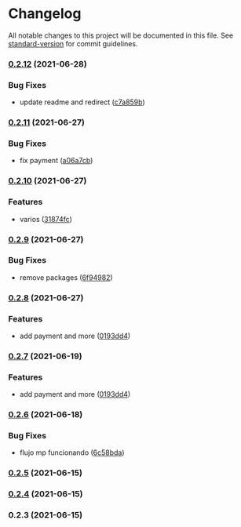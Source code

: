 # Changelog

All notable changes to this project will be documented in this file. See [standard-version](https://github.com/conventional-changelog/standard-version) for commit guidelines.

### [0.2.12](https://github.com/StacklyCode/stackly-backend-mp/compare/v0.2.11...v0.2.12) (2021-06-28)


### Bug Fixes

* update readme and redirect ([c7a859b](https://github.com/StacklyCode/stackly-backend-mp/commit/c7a859bd286b0da8959af67373baa99d76eb8aa2))

### [0.2.11](https://github.com/StacklyCode/stackly-backend-mp/compare/v0.2.10...v0.2.11) (2021-06-27)


### Bug Fixes

* fix payment ([a06a7cb](https://github.com/StacklyCode/stackly-backend-mp/commit/a06a7cbe77f644b0991ffc2650263b41798d1610))

### [0.2.10](https://github.com/StacklyCode/stackly-backend-mp/compare/v0.2.9...v0.2.10) (2021-06-27)


### Features

* varios ([31874fc](https://github.com/StacklyCode/stackly-backend-mp/commit/31874fc9d38214ba4da8cd9db77108ad64c8702f))

### [0.2.9](https://github.com/StacklyCode/stackly-backend-mp/compare/v0.2.8...v0.2.9) (2021-06-27)


### Bug Fixes

* remove packages ([6f94982](https://github.com/StacklyCode/stackly-backend-mp/commit/6f94982cbf2bd86e03a546cfd50123cf6521d572))

### [0.2.8](https://github.com/StacklyCode/stackly-backend-mp/compare/v0.2.6...v0.2.8) (2021-06-27)


### Features

* add payment and more ([0193dd4](https://github.com/StacklyCode/stackly-backend-mp/commit/0193dd40d05697b68a9125212170c94b799bcf38))

### [0.2.7](https://github.com/Beor18/stackly-backend-mp/compare/v0.2.6...v0.2.7) (2021-06-19)


### Features

* add payment and more ([0193dd4](https://github.com/Beor18/stackly-backend-mp/commit/0193dd40d05697b68a9125212170c94b799bcf38))

### [0.2.6](https://github.com/Beor18/stackly-backend-mp/compare/v0.2.5...v0.2.6) (2021-06-18)


### Bug Fixes

* flujo mp funcionando ([6c58bda](https://github.com/Beor18/stackly-backend-mp/commit/6c58bda6c94099d5cf522a5679823bd380326c40))

### [0.2.5](https://github.com/Beor18/stackly-backend-mp/compare/v0.2.4...v0.2.5) (2021-06-15)

### [0.2.4](https://github.com/Beor18/stackly-backend-mp/compare/v0.2.3...v0.2.4) (2021-06-15)

### 0.2.3 (2021-06-15)
